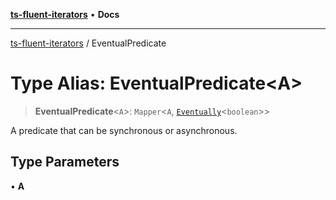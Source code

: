 [**ts-fluent-iterators**](../README.md) • **Docs**

---

[ts-fluent-iterators](../README.md) / EventualPredicate

# Type Alias: EventualPredicate\<A\>

> **EventualPredicate**\<`A`\>: `Mapper`\<`A`, [`Eventually`](Eventually.md)\<`boolean`\>\>

A predicate that can be synchronous or asynchronous.

## Type Parameters

• **A**
